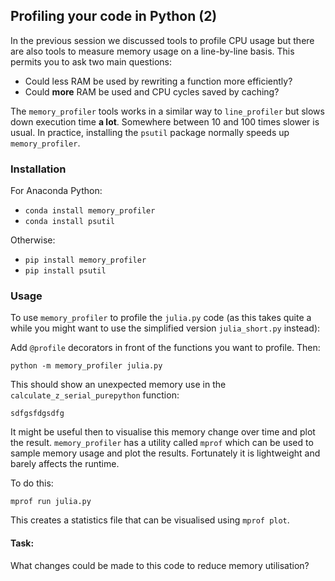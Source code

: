 ## Profiling your code in Python (2)

In the previous session we discussed tools to profile CPU usage but there are also tools to measure memory usage on a line-by-line basis. This permits you to ask two main questions:

* Could less RAM be used by rewriting a function more efficiently?
* Could **more** RAM be used and CPU cycles saved by caching?

The `memory_profiler` tools works in a similar way to `line_profiler` but slows down execution time **a lot**. Somewhere between 10 and 100 times slower is usual. In practice, installing the `psutil` package normally speeds up `memory_profiler`.

### Installation

For Anaconda Python:

* `conda install memory_profiler`
* `conda install psutil`

Otherwise:

* `pip install memory_profiler`
* `pip install psutil`

### Usage

To use `memory_profiler` to profile the `julia.py` code (as this takes quite a while you might want to use the simplified version `julia_short.py` instead):

Add `@profile` decorators in front of the functions you want to profile. Then:

`python -m memory_profiler julia.py`

This should show an unexpected memory use in the `calculate_z_serial_purepython` function:

```
sdfgsfdgsdfg
```

It might be useful then to visualise this memory change over time and plot the result. `memory_profiler` has a utility called `mprof` which can be used to sample memory usage and plot the results. Fortunately it is lightweight and barely affects the runtime.

To do this:

`mprof run julia.py`

This creates a statistics file that can be visualised using `mprof plot`.

#### Task:
What changes could be made to this code to reduce memory utilisation?
